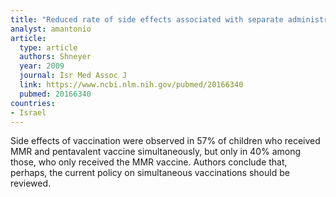 ```yaml
---
title: "Reduced rate of side effects associated with separate administration of MMR and DTaP-Hib-IPV vaccinations. "
analyst: amantonio
article:
  type: article
  authors: Shneyer
  year: 2009
  journal: Isr Med Assoc J
  link: https://www.ncbi.nlm.nih.gov/pubmed/20166340
  pubmed: 20166340
countries:
- Israel
---
```


Side effects of vaccination were observed in 57% of children who received MMR and pentavalent vaccine simultaneously, but only in 40% among those, who only received the MMR vaccine.
Authors conclude that, perhaps, the current policy on simultaneous vaccinations should be reviewed.
